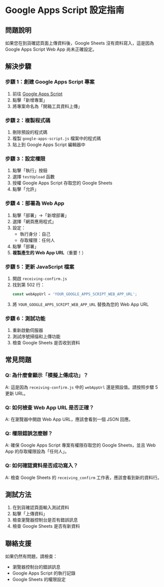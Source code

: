 # Google Apps Script 設定指南

## 問題說明
如果您在到貨確認頁面上傳資料後，Google Sheets 沒有資料寫入，這是因為 Google Apps Script Web App 尚未正確設定。

## 解決步驟

### 步驟 1：創建 Google Apps Script 專案

1. 前往 [Google Apps Script](https://script.google.com/)
2. 點擊「新增專案」
3. 將專案命名為「開箱工具資料上傳」

### 步驟 2：複製程式碼

1. 刪除預設的程式碼
2. 複製 `google-apps-script.js` 檔案中的程式碼
3. 貼上到 Google Apps Script 編輯器中

### 步驟 3：設定權限

1. 點擊「執行」按鈕
2. 選擇 `testUpload` 函數
3. 授權 Google Apps Script 存取您的 Google Sheets
4. 點擊「允許」

### 步驟 4：部署為 Web App

1. 點擊「部署」→「新增部署」
2. 選擇「網頁應用程式」
3. 設定：
   - 執行身分：自己
   - 存取權限：任何人
4. 點擊「部署」
5. **複製產生的 Web App URL**（重要！）

### 步驟 5：更新 JavaScript 檔案

1. 開啟 `receiving-confirm.js`
2. 找到第 502 行：
   ```javascript
   const webAppUrl = 'YOUR_GOOGLE_APPS_SCRIPT_WEB_APP_URL';
   ```
3. 將 `YOUR_GOOGLE_APPS_SCRIPT_WEB_APP_URL` 替換為您的 Web App URL

### 步驟 6：測試功能

1. 重新啟動伺服器
2. 測試序號掃描和上傳功能
3. 檢查 Google Sheets 是否收到資料

## 常見問題

### Q: 為什麼會顯示「模擬上傳成功」？
A: 這是因為 `receiving-confirm.js` 中的 `webAppUrl` 還是預設值。請按照步驟 5 更新 URL。

### Q: 如何檢查 Web App URL 是否正確？
A: 在瀏覽器中開啟 Web App URL，應該會看到一個 JSON 回應。

### Q: 權限錯誤怎麼辦？
A: 確保 Google Apps Script 專案有權限存取您的 Google Sheets，並且 Web App 的存取權限設為「任何人」。

### Q: 如何確認資料是否成功寫入？
A: 檢查 Google Sheets 的 `receiving_confirm` 工作表，應該會看到新的資料行。

## 測試方法

1. 在到貨確認頁面輸入測試資料
2. 點擊「上傳資料」
3. 檢查瀏覽器控制台是否有錯誤訊息
4. 檢查 Google Sheets 是否有新資料

## 聯絡支援

如果仍然有問題，請檢查：
- 瀏覽器控制台的錯誤訊息
- Google Apps Script 的執行記錄
- Google Sheets 的權限設定
